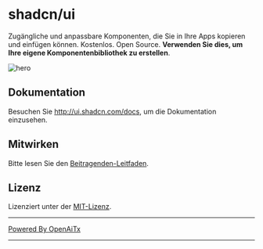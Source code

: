 # shadcn/ui

Zugängliche und anpassbare Komponenten, die Sie in Ihre Apps kopieren und einfügen können. Kostenlos. Open Source. **Verwenden Sie dies, um Ihre eigene Komponentenbibliothek zu erstellen**.

![hero](apps/www/public/og.jpg)

## Dokumentation

Besuchen Sie http://ui.shadcn.com/docs, um die Dokumentation einzusehen.

## Mitwirken

Bitte lesen Sie den [Beitragenden-Leitfaden](/CONTRIBUTING.md).

## Lizenz

Lizenziert unter der [MIT-Lizenz](https://github.com/shadcn/ui/blob/main/LICENSE.md).

---

[Powered By OpenAiTx](https://github.com/OpenAiTx/OpenAiTx)

---